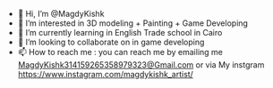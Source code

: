 - 👋 Hi, I’m @MagdyKishk
- 👀 I’m interested in 3D modeling + Painting + Game Developing
- 🌱 I’m currently learning in English Trade school in Cairo
- 💞️ I’m looking to collaborate on in game developing 
- 📫 How to reach me  : you can reach me by emailing me MagdyKishk314159265358979323@Gmail.com or via My instgram https://www.instagram.com/magdykishk_artist/

<!---
MagdyKishk/MagdyKishk is a ✨ special ✨ repository because its `README.md` (this file) appears on your GitHub profile.
You can click the Preview link to take a look at your changes.
--->
